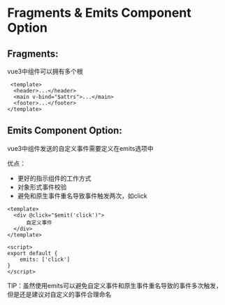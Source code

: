 # Fragments & Emits Component Option

## Fragments:

vue3中组件可以拥有多个根

```
 <template>
  <header>...</header>
  <main v-bind="$attrs">...</main>
  <footer>...</footer>
</template>
```

## Emits Component Option:

vue3中组件发送的自定义事件需要定义在emits选项中

优点：

* 更好的指示组件的工作方式
* 对象形式事件校验
* 避免和原生事件重名导致事件触发两次，如click

```
<template>
  <div @click="$emit('click')">
      自定义事件
  </div>
</template>

<script>
export default {
    emits: ['click']
}
</script>
```

TIP：虽然使用emits可以避免自定义事件和原生事件重名导致的事件多次触发，但是还是建议对自定义的事件合理命名

